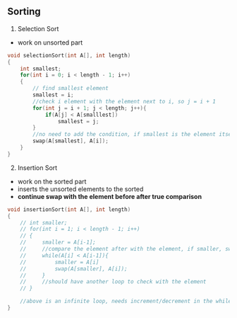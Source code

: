## Sorting

1. Selection Sort

- work on unsorted part

```cpp
void selectionSort(int A[], int length)
{
    int smallest;
    for(int i = 0; i < length - 1; i++)
    {
        // find smallest element
        smallest = i;
        //check i element with the element next to i, so j = i + 1
        for(int j = i + 1; j < length; j++){
            if(A[j] < A[smalllest])
                smallest = j;
        }
        //no need to add the condition, if smallest is the element itself, it stays the same
        swap(A[smallest], A[i]);
    }
}
```

2. Insertion Sort

- work on the sorted part
- inserts the unsorted elements to the sorted
- **continue swap with the element before after true comparison**

```cpp
void insertionSort(int A[], int length)
{
    // int smaller;
    // for(int i = 1; i < length - 1; i++)
    // {
    //     smaller = A[i-1];
    //     //compare the element after with the element, if smaller, swap
    //     while(A[i] < A[i-1]){
    //         smaller = A[i]
    //         swap(A[smaller], A[i]);
    //     }
    //     //should have another loop to check with the element
    // }

    //above is an infinite loop, needs increment/decrement in the while loop
}
```
